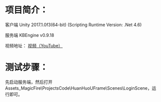 项目简介：
==
客户端 Unity 2017.1.0f3(64-bit)  (Scripting Runtime Version: .Net 4.6)

服务端 KBEngine v0.9.18

视频地址：
[视频（YouTube）](https://www.youtube.com/watch?v=U92KrtGQ5Mc&list=PLS2_hNFiin5IKlV_yDac1wAH_3L12Mk_N)

测试步骤：
==
先启动服务端，然后打开Assets\_MagicFire\ProjectsCode\HuanHuoUFrame\Scenes\LoginScene，运行即可。